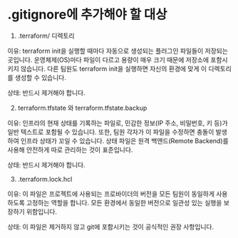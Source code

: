 # .gitignore에 추가해야 할 대상
1. .terraform/ 디렉토리

이유: terraform init을 실행할 때마다 자동으로 생성되는 플러그인 파일들이 저장되는 곳입니다. 운영체제(OS)마다 파일이 다르고 용량이 매우 크기 때문에 저장소에 포함시키지 않습니다. 다른 팀원도 terraform init을 실행하면 자신의 환경에 맞게 이 디렉토리를 생성할 수 있습니다.

상태: 반드시 제거해야 합니다.

2. terraform.tfstate 와 terraform.tfstate.backup

이유: 인프라의 현재 상태를 기록하는 파일로, 민감한 정보(IP 주소, 비밀번호, 키 등)가 일반 텍스트로 포함될 수 있습니다. 또한, 팀원 각자가 이 파일을 수정하면 충돌이 발생하여 인프라 상태가 꼬일 수 있습니다. 상태 파일은 원격 백엔드(Remote Backend)를 사용해 안전하게 따로 관리하는 것이 표준입니다.

상태: 반드시 제거해야 합니다.

3. .terraform.lock.hcl

이유: 이 파일은 프로젝트에 사용되는 프로바이더의 버전을 모든 팀원이 동일하게 사용하도록 고정하는 역할을 합니다. 모든 환경에서 동일한 버전으로 일관성 있는 실행을 보장하기 위함입니다.

상태: 이 파일은 제거하지 않고 git에 포함시키는 것이 공식적인 권장 사항입니다.
